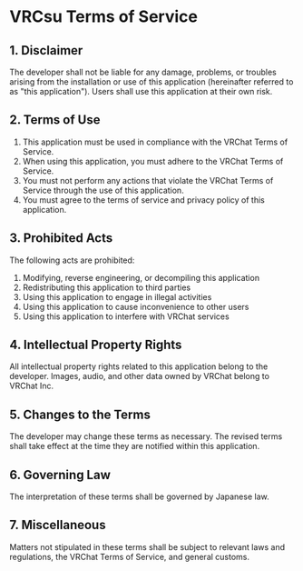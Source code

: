 # VRCsu Terms of Service

## 1. Disclaimer

The developer shall not be liable for any damage, problems, or troubles arising from the installation or use of this application (hereinafter referred to as "this application"). Users shall use this application at their own risk.

## 2. Terms of Use

1. This application must be used in compliance with the VRChat Terms of Service.
2. When using this application, you must adhere to the VRChat Terms of Service.
3. You must not perform any actions that violate the VRChat Terms of Service through the use of this application.
4. You must agree to the terms of service and privacy policy of this application.

## 3. Prohibited Acts

The following acts are prohibited:

1. Modifying, reverse engineering, or decompiling this application
2. Redistributing this application to third parties
3. Using this application to engage in illegal activities
4. Using this application to cause inconvenience to other users
5. Using this application to interfere with VRChat services

## 4. Intellectual Property Rights

All intellectual property rights related to this application belong to the developer.
Images, audio, and other data owned by VRChat belong to VRChat Inc.

## 5. Changes to the Terms

The developer may change these terms as necessary. The revised terms shall take effect at the time they are notified within this application.

## 6. Governing Law

The interpretation of these terms shall be governed by Japanese law.

## 7. Miscellaneous

Matters not stipulated in these terms shall be subject to relevant laws and regulations, the VRChat Terms of Service, and general customs.
